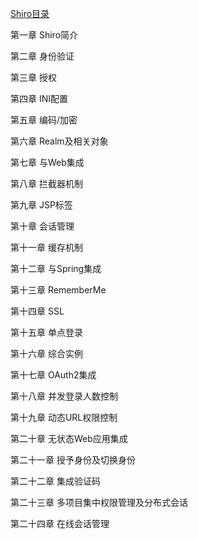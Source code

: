 <a href="http://jinnianshilongnian.iteye.com/blog/2049092" target="_blank">Shiro目录</a>

第一章  Shiro简介

第二章  身份验证

第三章  授权

第四章  INI配置

第五章  编码/加密

第六章  Realm及相关对象

第七章  与Web集成

第八章 拦截器机制

第九章 JSP标签

第十章  会话管理

第十一章  缓存机制

第十二章  与Spring集成

第十三章  RememberMe

第十四章  SSL

第十五章  单点登录

第十六章  综合实例

第十七章  OAuth2集成

第十八章 并发登录人数控制

第十九章 动态URL权限控制

第二十章 无状态Web应用集成

第二十一章 授予身份及切换身份

第二十二章 集成验证码

第二十三章 多项目集中权限管理及分布式会话

第二十四章 在线会话管理
